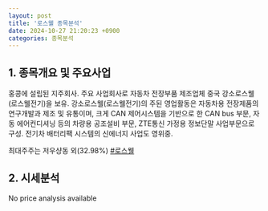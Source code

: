 ```yaml
---
layout: post
title: '로스웰 종목분석'
date: 2024-10-27 21:20:23 +0900
categories: 종목분석
---
```


## 1. 종목개요 및 주요사업

홍콩에 설립된 지주회사. 주요 사업회사로 자동차 전장부품 제조업체 중국 강소로스웰(로스웰전기)을 보유. 강소로스웰(로스웰전기)의 주된 영업활동은 자동차용 전장제품의 연구개발과 제조 및 유통이며, 크게 CAN 제어시스템을 기반으로 한 CAN bus 부문, 자동 에어컨디셔닝 등의 차량용 공조설비 부문, ZTE통신 가정용 정보단말 사업부문으로 구성. 전기차 배터리팩 시스템의 신에너지 사업도 영위중.

최대주주는 저우샹동 외(32.98%)
[#로스웰](#)

## 2. 시세분석

No price analysis available
